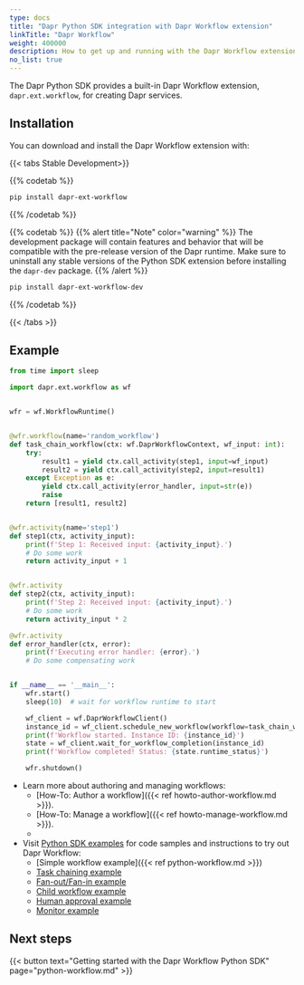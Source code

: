 ```yaml
---
type: docs
title: "Dapr Python SDK integration with Dapr Workflow extension"
linkTitle: "Dapr Workflow"
weight: 400000
description: How to get up and running with the Dapr Workflow extension
no_list: true
---
```


The Dapr Python SDK provides a built-in Dapr Workflow extension, `dapr.ext.workflow`, for creating Dapr services.

## Installation

You can download and install the Dapr Workflow extension with:

{{< tabs Stable Development>}}

{{% codetab %}}
```bash
pip install dapr-ext-workflow
```
{{% /codetab %}}

{{% codetab %}}
{{% alert title="Note" color="warning" %}}
The development package will contain features and behavior that will be compatible with the pre-release version of the Dapr runtime. Make sure to uninstall any stable versions of the Python SDK extension before installing the `dapr-dev` package.
{{% /alert %}}

```bash
pip install dapr-ext-workflow-dev
```
{{% /codetab %}}

{{< /tabs >}}

## Example

```python
from time import sleep

import dapr.ext.workflow as wf


wfr = wf.WorkflowRuntime()


@wfr.workflow(name='random_workflow')
def task_chain_workflow(ctx: wf.DaprWorkflowContext, wf_input: int):
    try:
        result1 = yield ctx.call_activity(step1, input=wf_input)
        result2 = yield ctx.call_activity(step2, input=result1)
    except Exception as e:
        yield ctx.call_activity(error_handler, input=str(e))
        raise
    return [result1, result2]


@wfr.activity(name='step1')
def step1(ctx, activity_input):
    print(f'Step 1: Received input: {activity_input}.')
    # Do some work
    return activity_input + 1


@wfr.activity
def step2(ctx, activity_input):
    print(f'Step 2: Received input: {activity_input}.')
    # Do some work
    return activity_input * 2

@wfr.activity
def error_handler(ctx, error):
    print(f'Executing error handler: {error}.')
    # Do some compensating work


if __name__ == '__main__':
    wfr.start()
    sleep(10)  # wait for workflow runtime to start

    wf_client = wf.DaprWorkflowClient()
    instance_id = wf_client.schedule_new_workflow(workflow=task_chain_workflow, input=42)
    print(f'Workflow started. Instance ID: {instance_id}')
    state = wf_client.wait_for_workflow_completion(instance_id)
    print(f'Workflow completed! Status: {state.runtime_status}')

    wfr.shutdown()
```

- Learn more about authoring and managing workflows: 
  - [How-To: Author a workflow]({{< ref howto-author-workflow.md >}}).
  - [How-To: Manage a workflow]({{< ref howto-manage-workflow.md >}}).
  - 
- Visit [Python SDK examples](https://github.com/dapr/python-sdk/tree/main/examples/workflow) for code samples and instructions to try out Dapr Workflow:
  - [Simple workflow example]({{< ref python-workflow.md >}})
  - [Task chaining example](https://github.com/dapr/python-sdk/blob/main/examples/workflow/task_chaining.py)
  - [Fan-out/Fan-in example](https://github.com/dapr/python-sdk/blob/main/examples/workflow/fan_out_fan_in.py)
  - [Child workflow example](https://github.com/dapr/python-sdk/blob/main/examples/workflow/child_workflow.py)
  - [Human approval example](https://github.com/dapr/python-sdk/blob/main/examples/workflow/human_approval.py)
  - [Monitor example](https://github.com/dapr/python-sdk/blob/main/examples/workflow/monitor.py)


## Next steps

{{< button text="Getting started with the Dapr Workflow Python SDK" page="python-workflow.md" >}}
